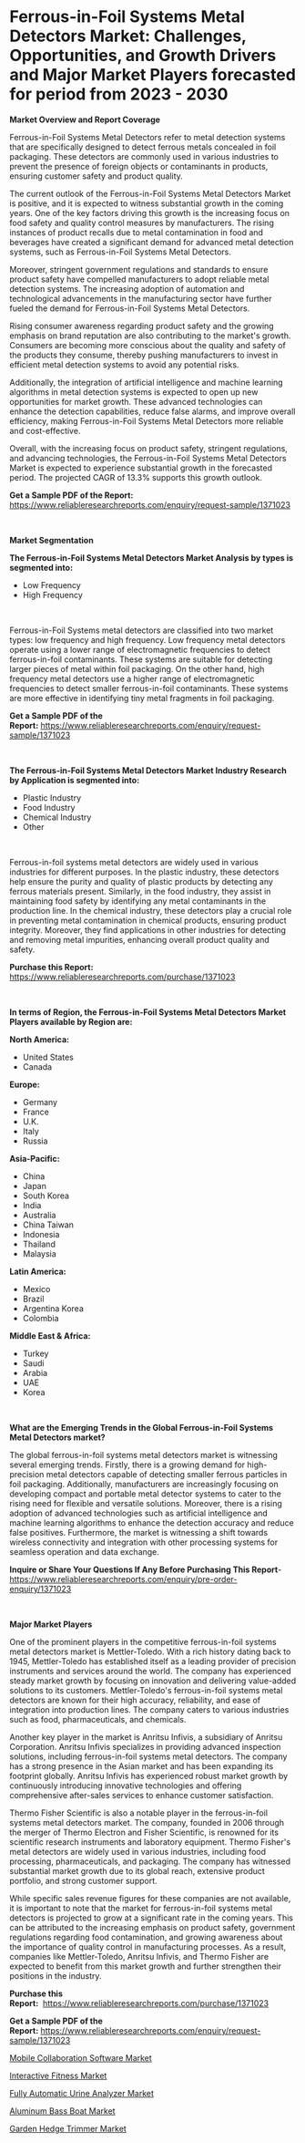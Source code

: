 <p><h1>Ferrous-in-Foil Systems Metal Detectors Market: Challenges, Opportunities, and Growth Drivers and Major Market Players forecasted for period from 2023 - 2030</h1></p><p><strong>Market Overview and Report Coverage</strong></p>
<p><p>Ferrous-in-Foil Systems Metal Detectors refer to metal detection systems that are specifically designed to detect ferrous metals concealed in foil packaging. These detectors are commonly used in various industries to prevent the presence of foreign objects or contaminants in products, ensuring customer safety and product quality.</p><p>The current outlook of the Ferrous-in-Foil Systems Metal Detectors Market is positive, and it is expected to witness substantial growth in the coming years. One of the key factors driving this growth is the increasing focus on food safety and quality control measures by manufacturers. The rising instances of product recalls due to metal contamination in food and beverages have created a significant demand for advanced metal detection systems, such as Ferrous-in-Foil Systems Metal Detectors.</p><p>Moreover, stringent government regulations and standards to ensure product safety have compelled manufacturers to adopt reliable metal detection systems. The increasing adoption of automation and technological advancements in the manufacturing sector have further fueled the demand for Ferrous-in-Foil Systems Metal Detectors.</p><p>Rising consumer awareness regarding product safety and the growing emphasis on brand reputation are also contributing to the market's growth. Consumers are becoming more conscious about the quality and safety of the products they consume, thereby pushing manufacturers to invest in efficient metal detection systems to avoid any potential risks.</p><p>Additionally, the integration of artificial intelligence and machine learning algorithms in metal detection systems is expected to open up new opportunities for market growth. These advanced technologies can enhance the detection capabilities, reduce false alarms, and improve overall efficiency, making Ferrous-in-Foil Systems Metal Detectors more reliable and cost-effective.</p><p>Overall, with the increasing focus on product safety, stringent regulations, and advancing technologies, the Ferrous-in-Foil Systems Metal Detectors Market is expected to experience substantial growth in the forecasted period. The projected CAGR of 13.3% supports this growth outlook.</p></p>
<p><strong>Get a Sample PDF of the Report:</strong> <a href="https://www.reliableresearchreports.com/enquiry/request-sample/1371023">https://www.reliableresearchreports.com/enquiry/request-sample/1371023</a></p>
<p>&nbsp;</p>
<p><strong>Market Segmentation</strong></p>
<p><strong>The Ferrous-in-Foil Systems Metal Detectors Market Analysis by types is segmented into:</strong></p>
<p><ul><li>Low Frequency</li><li>High Frequency</li></ul></p>
<p>&nbsp;</p>
<p><p>Ferrous-in-Foil Systems metal detectors are classified into two market types: low frequency and high frequency. Low frequency metal detectors operate using a lower range of electromagnetic frequencies to detect ferrous-in-foil contaminants. These systems are suitable for detecting larger pieces of metal within foil packaging. On the other hand, high frequency metal detectors use a higher range of electromagnetic frequencies to detect smaller ferrous-in-foil contaminants. These systems are more effective in identifying tiny metal fragments in foil packaging.</p></p>
<p><strong>Get a Sample PDF of the Report:</strong>&nbsp;<a href="https://www.reliableresearchreports.com/enquiry/request-sample/1371023">https://www.reliableresearchreports.com/enquiry/request-sample/1371023</a></p>
<p>&nbsp;</p>
<p><strong>The Ferrous-in-Foil Systems Metal Detectors Market Industry Research by Application is segmented into:</strong></p>
<p><ul><li>Plastic Industry</li><li>Food Industry</li><li>Chemical Industry</li><li>Other</li></ul></p>
<p>&nbsp;</p>
<p><p>Ferrous-in-foil systems metal detectors are widely used in various industries for different purposes. In the plastic industry, these detectors help ensure the purity and quality of plastic products by detecting any ferrous materials present. Similarly, in the food industry, they assist in maintaining food safety by identifying any metal contaminants in the production line. In the chemical industry, these detectors play a crucial role in preventing metal contamination in chemical products, ensuring product integrity. Moreover, they find applications in other industries for detecting and removing metal impurities, enhancing overall product quality and safety.</p></p>
<p><strong>Purchase this Report:</strong>&nbsp; <a href="https://www.reliableresearchreports.com/purchase/1371023">https://www.reliableresearchreports.com/purchase/1371023</a></p>
<p>&nbsp;</p>
<p><strong>In terms of Region, the Ferrous-in-Foil Systems Metal Detectors Market Players available by Region are:</strong></p>
<p>
    <p> <strong> North America: </strong>
        <ul>
            <li>United States</li>
            <li>Canada</li>
        </ul>
        </p> 
    <p> <strong> Europe: </strong>
        <ul>
            <li>Germany</li>
            <li>France</li>
            <li>U.K.</li>
            <li>Italy</li>
            <li>Russia</li>
        </ul>
        </p> 
    <p> <strong> Asia-Pacific: </strong>
        <ul>
            <li>China</li>
            <li>Japan</li>
            <li>South Korea</li>
            <li>India</li>
            <li>Australia</li>
            <li>China Taiwan</li>
            <li>Indonesia</li>
            <li>Thailand</li>
            <li>Malaysia</li>
        </ul>
        </p> 
    <p> <strong> Latin America: </strong>
        <ul>
            <li>Mexico</li>
            <li>Brazil</li>
            <li>Argentina Korea</li>
            <li>Colombia</li>
        </ul>
        </p> 
    <p> <strong> Middle East & Africa: </strong>
        <ul>
            <li>Turkey</li>
            <li>Saudi</li>
            <li>Arabia</li>
            <li>UAE</li>
            <li>Korea</li>
        </ul>
    </p>
    </p>
<p>&nbsp;</p>
<p><strong>What are the Emerging Trends in the Global Ferrous-in-Foil Systems Metal Detectors market?</strong></p>
<p><p>The global ferrous-in-foil systems metal detectors market is witnessing several emerging trends. Firstly, there is a growing demand for high-precision metal detectors capable of detecting smaller ferrous particles in foil packaging. Additionally, manufacturers are increasingly focusing on developing compact and portable metal detector systems to cater to the rising need for flexible and versatile solutions. Moreover, there is a rising adoption of advanced technologies such as artificial intelligence and machine learning algorithms to enhance the detection accuracy and reduce false positives. Furthermore, the market is witnessing a shift towards wireless connectivity and integration with other processing systems for seamless operation and data exchange.</p></p>
<p><strong>Inquire or Share Your Questions If Any Before Purchasing This Report</strong>- <a href="https://www.reliableresearchreports.com/enquiry/pre-order-enquiry/1371023">https://www.reliableresearchreports.com/enquiry/pre-order-enquiry/1371023</a></p>
<p>&nbsp;</p>
<p><strong>Major Market Players</strong></p>
<p><p>One of the prominent players in the competitive ferrous-in-foil systems metal detectors market is Mettler-Toledo. With a rich history dating back to 1945, Mettler-Toledo has established itself as a leading provider of precision instruments and services around the world. The company has experienced steady market growth by focusing on innovation and delivering value-added solutions to its customers. Mettler-Toledo's ferrous-in-foil systems metal detectors are known for their high accuracy, reliability, and ease of integration into production lines. The company caters to various industries such as food, pharmaceuticals, and chemicals.</p><p>Another key player in the market is Anritsu Infivis, a subsidiary of Anritsu Corporation. Anritsu Infivis specializes in providing advanced inspection solutions, including ferrous-in-foil systems metal detectors. The company has a strong presence in the Asian market and has been expanding its footprint globally. Anritsu Infivis has experienced robust market growth by continuously introducing innovative technologies and offering comprehensive after-sales services to enhance customer satisfaction.</p><p>Thermo Fisher Scientific is also a notable player in the ferrous-in-foil systems metal detectors market. The company, founded in 2006 through the merger of Thermo Electron and Fisher Scientific, is renowned for its scientific research instruments and laboratory equipment. Thermo Fisher's metal detectors are widely used in various industries, including food processing, pharmaceuticals, and packaging. The company has witnessed substantial market growth due to its global reach, extensive product portfolio, and strong customer support.</p><p>While specific sales revenue figures for these companies are not available, it is important to note that the market for ferrous-in-foil systems metal detectors is projected to grow at a significant rate in the coming years. This can be attributed to the increasing emphasis on product safety, government regulations regarding food contamination, and growing awareness about the importance of quality control in manufacturing processes. As a result, companies like Mettler-Toledo, Anritsu Infivis, and Thermo Fisher are expected to benefit from this market growth and further strengthen their positions in the industry.</p></p>
<p><strong>Purchase this Report:</strong>&nbsp;&nbsp;<a href="https://www.reliableresearchreports.com/purchase/1371023">https://www.reliableresearchreports.com/purchase/1371023</a></p>
<p></p>
<p><strong>Get a Sample PDF of the Report:</strong>&nbsp;<a href="https://www.reliableresearchreports.com/enquiry/request-sample/1371023">https://www.reliableresearchreports.com/enquiry/request-sample/1371023</a></p>
<p><p><a href="https://medium.com/@mayankdeswal9588dm/mobile-collaboration-software-market-size-cagr-trends-2024-2030-7ad140ab2ed4">Mobile Collaboration Software Market</a></p><p><a href="https://medium.com/@santosh.reportprime/interactive-fitness-market-size-cagr-trends-2024-2030-5638d1564779">Interactive Fitness Market</a></p><p><a href="https://www.linkedin.com/pulse/decoding-fully-automatic-urine-analyzer-market-deep-dive-latest-c8dte/">Fully Automatic Urine Analyzer Market</a></p><p><a href="https://www.linkedin.com/pulse/aluminum-bass-boat-market-challenges-opportunities-growth-gw2we/">Aluminum Bass Boat Market</a></p><p><a href="https://www.linkedin.com/pulse/garden-hedge-trimmer-market-research-report-unlocks-analysis-qec7e/">Garden Hedge Trimmer Market</a></p></p>